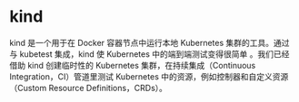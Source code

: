 # kind

kind 是一个用于在 Docker 容器节点中运行本地 Kubernetes 集群的工具。通过与 kubetest 集成，kind 使 Kubernetes 中的端到端测试变得很简单 。我们已经借助 kind 创建临时性的 Kubernetes 集群，在持续集成（Continuous Integration，CI）管道里测试 Kubernetes 中的资源，例如控制器和自定义资源（Custom Resource Definitions，CRDs）。
